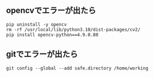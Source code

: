 ## opencvでエラーが出たら

```
pip uninstall -y opencv
rm -rf /usr/local/lib/python3.10/dist-packages/cv2/
pip install opencv-python==4.9.0.80
```

## gitでエラーが出たら
```
git config --global --add safe.directory /home/working
```